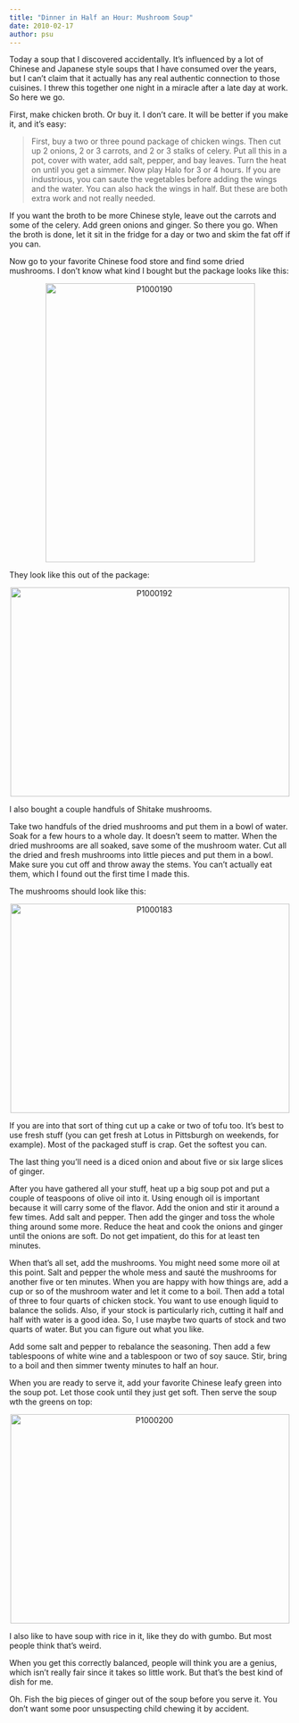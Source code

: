```yaml
---
title: "Dinner in Half an Hour: Mushroom Soup"
date: 2010-02-17
author: psu
---
```


<p>Today a soup that I discovered accidentally. It&#8217;s influenced by a lot of Chinese and Japanese style soups that I have consumed over the years, but I can&#8217;t claim that it actually has any real authentic connection to those cuisines. I threw this together one night in a miracle after a late day at work. So here we go.<br />
<span id="more-2397"></span></p>
<p>First, make chicken broth. Or buy it. I don&#8217;t care. It will be better if you make it, and it&#8217;s easy:</p>
<blockquote><p>
First, buy a two or three pound package of chicken wings. Then cut up 2 onions, 2 or 3 carrots, and 2 or 3 stalks of celery. Put all this in a pot, cover with water, add salt, pepper, and bay leaves. Turn the heat on until you get a simmer. Now play Halo for 3 or 4 hours. If you are industrious, you can saute the vegetables before adding the wings and the water. You can also hack the wings in half. But these are both extra work and not really needed.
</p></blockquote>
<p>If you want the broth to be more Chinese style, leave out the carrots and some of the celery. Add green onions and ginger.  So there you go. When the broth is done, let it sit in the fridge for a day or two and skim the fat off if you can. </p>
<p>Now go to your favorite Chinese food store and find some dried mushrooms. I don&#8217;t know what kind I bought but the package looks like this:</p>
<p align="center">
<a href="http://www.flickr.com/photos/79904144@N00/4365969271/" title="P1000190 by psu13, on Flickr"><img src="http://farm5.static.flickr.com/4015/4365969271_ee267c4483.jpg" width="375" height="500" alt="P1000190" /></a>
</p>
<p>They look like this out of the package:</p>
<p align="center">
<a href="http://www.flickr.com/photos/79904144@N00/4365969399/" title="P1000192 by psu13, on Flickr"><img src="http://farm3.static.flickr.com/2770/4365969399_51221aae66.jpg" width="500" height="375" alt="P1000192" /></a>
</p>
<p>I also bought a couple handfuls of Shitake mushrooms. </p>
<p>Take two handfuls of the dried mushrooms and put them in a bowl of water. Soak for a few hours to a whole day. It doesn&#8217;t seem to matter. When the dried mushrooms are all soaked, save some of the mushroom water. Cut all the dried and fresh mushrooms into little pieces and put them in a bowl. Make sure you cut off and throw away the stems. You can&#8217;t actually eat them, which I found out the first time I made this.</p>
<p>The mushrooms should look like this:</p>
<p align="center">
<a href="http://www.flickr.com/photos/79904144@N00/4365969081/" title="P1000183 by psu13, on Flickr"><img src="http://farm3.static.flickr.com/2769/4365969081_3c0bc9223e.jpg" width="500" height="375" alt="P1000183" /></a>
</p>
<p>If you are into that sort of thing cut up a cake or two of tofu too. It&#8217;s best to use fresh stuff (you can get fresh at Lotus in Pittsburgh on weekends, for example). Most of the packaged stuff is crap. Get the softest you can.</p>
<p>The last thing you&#8217;ll need is a diced onion and about five or six large slices of ginger.</p>
<p>After you have gathered all your stuff, heat up a big soup pot and put a couple of teaspoons of olive oil into it. Using enough oil is important because it will carry some of the flavor. Add the onion and stir it around a few times. Add salt and pepper. Then add the ginger and toss the whole thing around some more. Reduce the heat and cook the onions and ginger until the onions are soft. Do not get impatient, do this for at least ten minutes.</p>
<p>When that&#8217;s all set, add the mushrooms. You might need some more oil at this point. Salt and pepper the whole mess and sauté the mushrooms for another five or ten minutes. When you are happy with how things are, add a cup or so of the mushroom water and let it come to a boil. Then add a total of three to four quarts of chicken stock. You want to use enough liquid to balance the solids. Also, if your stock is particularly rich, cutting it half and half with water is a good idea. So, I use maybe two quarts of stock and two quarts of water. But you can figure out what you like.</p>
<p>Add some salt and pepper to rebalance the seasoning. Then add a few tablespoons of white wine and a tablespoon or two of soy sauce. Stir, bring to a boil and then simmer twenty minutes to half an hour.</p>
<p>When you are ready to serve it, add your favorite Chinese leafy green into the soup pot. Let those cook until they just get soft. Then serve the soup wth the greens on top:</p>
<p align="center">
<a href="http://www.flickr.com/photos/79904144@N00/4365969517/" title="P1000200 by psu13, on Flickr"><img src="http://farm3.static.flickr.com/2763/4365969517_0d0903a8ec.jpg" width="500" height="375" alt="P1000200" /></a>
</p>
<p>I also like to have soup with rice in it, like they do with gumbo. But most people think that&#8217;s weird.</p>
<p>When you get this correctly balanced, people will think you are a genius, which isn&#8217;t really fair since it takes so little work. But that&#8217;s the best kind of dish for me. </p>
<p>Oh. Fish the big pieces of ginger out of the soup before you serve it. You don&#8217;t want some poor unsuspecting child chewing it by accident.</p>
	